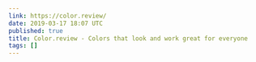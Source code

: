 ```yaml
---
link: https://color.review/
date: 2019-03-17 18:07 UTC
published: true
title: Color.review - Colors that look and work great for everyone
tags: []
---
```



